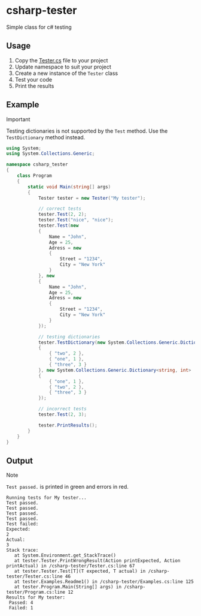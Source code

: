 # csharp-tester

Simple class for c# testing

## Usage

1. Copy the [Tester.cs](/Tester.cs) file to your project
2. Update namespace to suit your project
3. Create a new instance of the `Tester` class
4. Test your code
5. Print the results

## Example

> [!IMPORTANT]
> Testing dictionaries is not supported by the `Test` method. Use the `TestDictionary` method instead.

```csharp
using System;
using System.Collections.Generic;

namespace csharp_tester
{
    class Program
    {
        static void Main(string[] args)
        {
            Tester tester = new Tester("My tester");

            // correct tests
            tester.Test(2, 2);
            tester.Test("nice", "nice");
            tester.Test(new
            {
                Name = "John",
                Age = 25,
                Adress = new
                {
                    Street = "1234",
                    City = "New York"
                }
            }, new
            {
                Name = "John",
                Age = 25,
                Adress = new
                {
                    Street = "1234",
                    City = "New York"
                }
            });

            // testing dictionaries
            tester.TestDictionary(new System.Collections.Generic.Dictionary<string, int>
            {
                { "two", 2 },
                { "one", 1 },
                { "three", 3 }
            }, new System.Collections.Generic.Dictionary<string, int>
            {
                { "one", 1 },
                { "two", 2 },
                { "three", 3 }
            });

            // incorrect tests
            tester.Test(2, 3);

            tester.PrintResults();
        }
    }
}
```

## Output

> [!NOTE]
> `Test passed.` is printed in green and errors in red.

```
Running tests for My tester...
Test passed.
Test passed.
Test passed.
Test passed.
Test failed:
Expected:
2
Actual:
3
Stack trace:
   at System.Environment.get_StackTrace()
   at tester.Tester.PrintWrongResult(Action printExpected, Action printActual) in /csharp-tester/Tester.cs:line 67
   at tester.Tester.Test[T](T expected, T actual) in /csharp-tester/Tester.cs:line 46
   at tester.Examples.Readme1() in /csharp-tester/Examples.cs:line 125
   at tester.Program.Main(String[] args) in /csharp-tester/Program.cs:line 12
Results for My tester:
 Passed: 4
 Failed: 1
```

